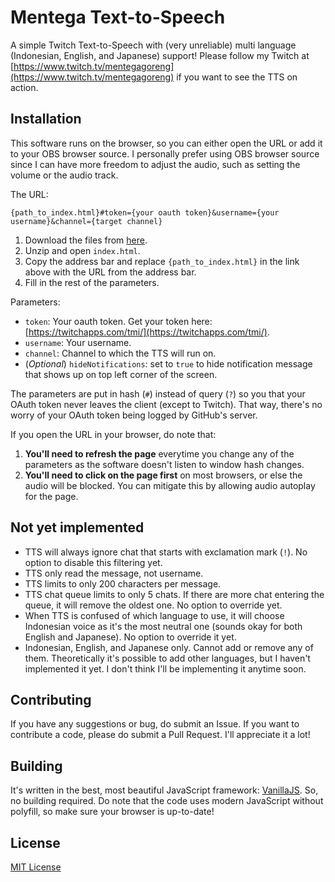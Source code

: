 # Mentega Text-to-Speech
A simple Twitch Text-to-Speech with (very unreliable) multi language (Indonesian, English, and Japanese) support! Please follow my Twitch at [https://www.twitch.tv/mentegagoreng](https://www.twitch.tv/mentegagoreng) if you want to see the TTS on action.

## Installation
This software runs on the browser, so you can either open the URL or add it to your OBS browser source. I personally prefer using OBS browser source since I can have more freedom to adjust the audio, such as setting the volume or the audio track.

The URL:
````
{path_to_index.html}#token={your oauth token}&username={your username}&channel={target channel}
````

1. Download the files from [here](/releases/latest).
2. Unzip and open `index.html`.
3. Copy the address bar and replace `{path_to_index.html}` in the link above with the URL from the address bar.
4. Fill in the rest of the parameters.

Parameters:
- `token`: Your oauth token. Get your token here: [https://twitchapps.com/tmi/](https://twitchapps.com/tmi/).
- `username`: Your username.
- `channel`: Channel to which the TTS will run on.
- (_Optional_) `hideNotifications`: set to `true` to hide notification message that shows up on top left corner of the screen.

The parameters are put in hash (`#`) instead of query (`?`) so you that your OAuth token never leaves the client (except to Twitch). That way, there's no worry of your OAuth token being logged by GitHub's server.

If you open the URL in your browser, do note that:
1. **You'll need to refresh the page** everytime you change any of the parameters as the software doesn't listen to window hash changes.
2. **You'll need to click on the page first** on most browsers, or else the audio will be blocked. You can mitigate this by allowing audio autoplay for the page.

## Not yet implemented
- TTS will always ignore chat that starts with exclamation mark (`!`). No option to disable this filtering yet.
- TTS only read the message, not username.
- TTS limits to only 200 characters per message.
- TTS chat queue limits to only 5 chats. If there are more chat entering the queue, it will remove the oldest one. No option to override yet.
- When TTS is confused of which language to use, it will choose Indonesian voice as it's the most neutral one (sounds okay for both English and Japanese). No option to override it yet.
- Indonesian, English, and Japanese only. Cannot add or remove any of them. Theoretically it's possible to add other languages, but I haven't implemented it yet. I don't think I'll be implementing it anytime soon.

## Contributing
If you have any suggestions or bug, do submit an Issue. If you want to contribute a code, please do submit a Pull Request. I'll appreciate it a lot!

## Building
It's written in the best, most beautiful JavaScript framework: [VanillaJS](http://vanilla-js.com/). So, no building required. Do note that the code uses modern JavaScript without polyfill, so make sure your browser is up-to-date!

## License
[MIT License](LICENSE)
